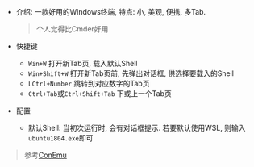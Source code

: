 * 介绍: 一款好用的Windows终端, 特点: 小, 美观, 便携, 多Tab.

  > 个人觉得比Cmder好用

* 快捷键
  * `Win+W` 打开新Tab页, 载入默认Shell
  * `Win+Shift+W` 打开新Tab页前, 先弹出对话框, 供选择要载入的Shell
  * `LCtrl+Number` 跳转到对应数字的Tab页
  * `Ctrl+Tab`或`Ctrl+Shift+Tab` 下或上一个Tab页

* 配置
  
  * 默认Shell: 当初次运行时, 会有对话框提示. 若要默认使用WSL, 则输入`ubuntu1804.exe`即可

> 参考[ConEmu](https://conemu.github.io/)

 